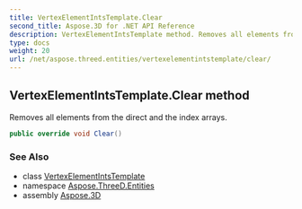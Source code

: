 ```yaml
---
title: VertexElementIntsTemplate.Clear
second_title: Aspose.3D for .NET API Reference
description: VertexElementIntsTemplate method. Removes all elements from the direct and the index arrays
type: docs
weight: 20
url: /net/aspose.threed.entities/vertexelementintstemplate/clear/
---
```

## VertexElementIntsTemplate.Clear method

Removes all elements from the direct and the index arrays.

```csharp
public override void Clear()
```

### See Also

* class [VertexElementIntsTemplate](../)
* namespace [Aspose.ThreeD.Entities](../../vertexelementintstemplate/)
* assembly [Aspose.3D](../../../)


